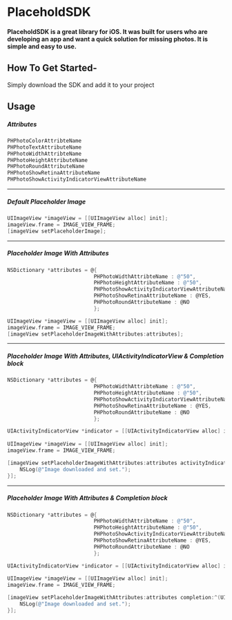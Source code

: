 # PlaceholdSDK

#### PlaceholdSDK is a great library for iOS. It was built for users who are developing an app and want a quick solution for missing photos. It is simple and easy to use.

## How To Get Started-
Simply download the SDK and add it to your project



## Usage

##### Attributes

```objectivec
PHPhotoColorAttribteName
PHPhotoTextAttributeName
PHPhotoWidthAttribteName
PHPhotoHeightAttributeName
PHPhotoRoundAttributeName
PHPhotoShowRetinaAttributeName
PHPhotoShowActivityIndicatorViewAttributeName
```

---

##### Default Placeholder Image

```objective-c
UIImageView *imageView = [[UIImageView alloc] init];
imageView.frame = IMAGE_VIEW_FRAME;
[imageView setPlaceholderImage];
```

---

##### Placeholder Image With Attributes

```objective-c
NSDictionary *attributes = @{
                            PHPhotoWidthAttribteName : @"50",
                            PHPhotoHeightAttributeName : @"50",
                            PHPhotoShowActivityIndicatorViewAttributeName : @YES,
                            PHPhotoShowRetinaAttributeName : @YES,
                            PHPhotoRoundAttributeName : @NO
                            };

UIImageView *imageView = [[UIImageView alloc] init];
imageView.frame = IMAGE_VIEW_FRAME;
[imageView setPlaceholderImageWithAttributes:attributes];
```

---

##### Placeholder Image With Attributes, UIActivityIndicatorView & Completion block

```objective-c
NSDictionary *attributes = @{
                            PHPhotoWidthAttribteName : @"50",
                            PHPhotoHeightAttributeName : @"50",
                            PHPhotoShowActivityIndicatorViewAttributeName : @YES,
                            PHPhotoShowRetinaAttributeName : @YES,
                            PHPhotoRoundAttributeName : @NO
                            };

UIActivityIndicatorView *indicator = [[UIActivityIndicatorView alloc] init];
    
UIImageView *imageView = [[UIImageView alloc] init];
imageView.frame = IMAGE_VIEW_FRAME;

[imageView setPlaceholderImageWithAttributes:attributes activityIndicatorView:indicator completion:^(UIImage *image, NSError *error) {
	NSLog(@"Image downloaded and set.");
}];
```

---

##### Placeholder Image With Attributes & Completion block

```objective-c
NSDictionary *attributes = @{
                            PHPhotoWidthAttribteName : @"50",
                            PHPhotoHeightAttributeName : @"50",
                            PHPhotoShowActivityIndicatorViewAttributeName : @YES,
                            PHPhotoShowRetinaAttributeName : @YES,
                            PHPhotoRoundAttributeName : @NO
                            };

UIActivityIndicatorView *indicator = [[UIActivityIndicatorView alloc] init];
    
UIImageView *imageView = [[UIImageView alloc] init];
imageView.frame = IMAGE_VIEW_FRAME;

[imageView setPlaceholderImageWithAttributes:attributes completion:^(UIImage *image, NSError *error) {
    NSLog(@"Image downloaded and set.");
}];
```